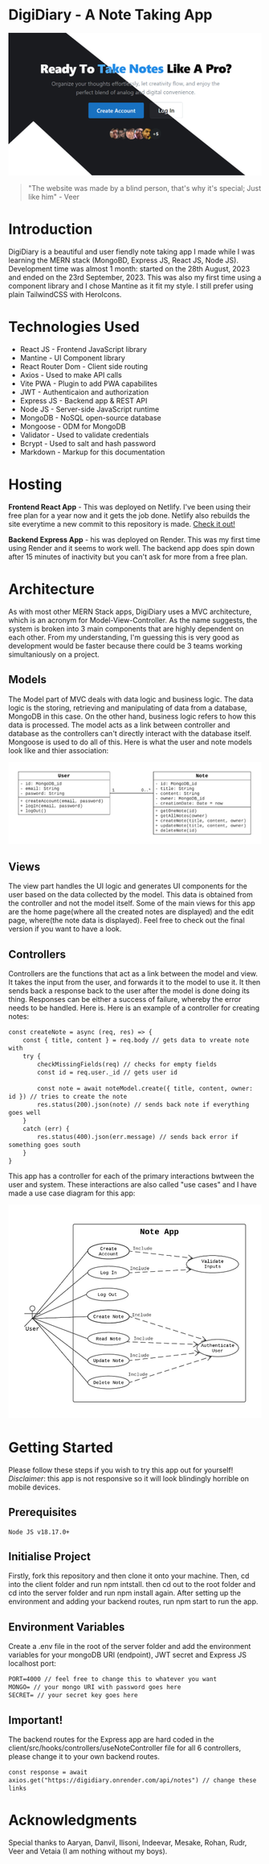 # DigiDiary - A Note Taking App

![Hero Page Image](https://github.com/anav5704/Note-App-MERN/blob/main/client/public/docs/hero.jpg)

> "The website was made by a blind person, that's why it's special; Just like him" - Veer

# Introduction
DigiDiary is a beautiful and user fiendly note taking app I made while I was learning the MERN stack (MongoBD, Express JS, React JS, Node JS). Development time was almost 1 month: started on the 28th August, 2023 and ended on the 23rd September, 2023. This was also my first time using a component library and I chose Mantine as it fit my style. I still prefer using plain TailwindCSS with HeroIcons.

# Technologies Used
- React JS - Frontend JavaScript library
- Mantine - UI Component library
- React Router Dom - Client side routing
- Axios - Used to make API calls
- Vite PWA - Plugin to add PWA capabilites
- JWT - Authenticaion and authorization
- Express JS - Backend app & REST API
- Node JS - Server-side JavaScript runtime
- MongoDB - NoSQL open-source database
- Mongoose - ODM for MongoDB
- Validator - Used to validate credentials
- Bcrypt - Used to salt and hash password
- Markdown - Markup for this documentation

# Hosting
**Frontend React App** - This was deployed on Netlify. I've been using their free plan for a year now and it gets the job done. Netlify also rebuilds the site everytime a new commit to this repository is made. [Check it out!](https://digidiary.netlify.app/)

**Backend Express App** - his was deployed on Render. This was my first time using Render and it seems to work well. The backend app does spin down after 15 minutes of inactivity but you can't ask for more from a free plan.

# Architecture
As with most other MERN Stack apps, DigiDiary uses a MVC architecture, which is an acronym for Model-View-Controller. As the name suggests, the system is broken into 3 main components that are highly dependent on each other. From my understanding, I'm guessing this is very good as development would be faster because there could be 3 teams working simultaniously on a project.

## Models
The Model part of MVC deals with data logic and business logic. The data logic is the storing, retrieving and manipulating of data from a database, MongoDB in this case. On the other hand, business logic refers to how this data is processed. The model acts as a link between controller and database as the controllers can't directly interact with the database itself. Mongoose is used to do all of this. Here is what the user and note models look like and thier association:

![Class Diagram](https://github.com/anav5704/Note-App-MERN/blob/main/client/public/docs/classDiagram.png)

## Views
The view part handles the UI logic and generates UI components for the user based on the data collected by the model. This data is obtained from the controller and not the model itself. Some of the main views for this app are the home page(where all the created notes are displayed) and the edit page, where(the note data is displayed).
Feel free to check out the final version if you want to have a look.

## Controllers
Controllers are the functions that act as a link between the model and view. It takes the input from the user, and forwards it to the model to use it. It then sends back a response back to the user after the model is done doing its thing. Responses can be either a success of failure, whereby the error needs to be handled. Here is. Here is an example of a controller for creating notes:

```
const createNote = async (req, res) => {
    const { title, content } = req.body // gets data to vreate note with
    try {
        checkMissingFields(req) // checks for empty fields
        const id = req.user._id // gets user id

        const note = await noteModel.create({ title, content, owner: id }) // tries to create the note
        res.status(200).json(note) // sends back note if everything goes well
    }
    catch (err) {
        res.status(400).json(err.message) // sends back error if something goes south
    }
}
```

This app has a controller for each of the primary interactions bwtween the user and system. These interactions are also called "use cases" and I have made a use case diagram for this app:

![Class Diagram](https://github.com/anav5704/Note-App-MERN/blob/main/client/public/docs/useCaseDiagram.png)

# Getting Started
Please follow these steps if you wish to try this app out for yourself! *Disclaimer*: this app is not responsive so it will look blindingly horrible on mobile devices.

## Prerequisites
```
Node JS v18.17.0+
```

## Initialise Project
Firstly, fork this repository and then clone it onto your machine. Then, cd into the client folder and run npm intstall. then cd out to the root folder and cd into the server folder and run npm install again. After setting up the environment and adding your backend routes, run npm start to run the app.

## Environment Variables
Create a .env file in the root of the server folder and add the environment variables for your mongoDB URI (endpoint), JWT secret and Express JS localhost port:

```
PORT=4000 // feel free to change this to whatever you want
MONGO= // your mongo URI with password goes here
SECRET= // your secret key goes here 
```

## Important!
The backend routes for the Express app are hard coded in the client/src/hooks/controllers/useNoteController file for all 6 controllers, please change it to your own backend routes.

```
const response = await axios.get("https://digidiary.onrender.com/api/notes") // change these links
```

# Acknowledgments
Special thanks to Aaryan, Danvil, Ilisoni, Indeevar, Mesake, Rohan, Rudr, Veer and Vetaia (I am nothing without my boys).
